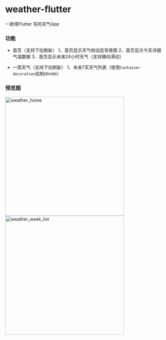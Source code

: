 # weather-flutter

一款用Flutter 写的天气App 

### 功能

- 首页（支持下拉刷新）
 1、首页显示天气和动态背景图
 2、首页显示今天详细气温数据
 3、首页显示未来24小时天气（支持横向滑动）

- 一周天气（支持下拉刷新）
 1、未来7天天气列表（使用``Container decoration``绘制divide）

### 预览图

<img width="376" alt="weather_home" src="https://user-images.githubusercontent.com/8764899/40638228-a3441402-633c-11e8-9dce-c0943704054d.png">
<img width="376" alt="weather_week_list" src="https://user-images.githubusercontent.com/8764899/40638229-a375f30a-633c-11e8-9933-a3cfddd1cc67.png">



